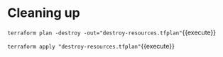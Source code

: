 # Cleaning up

`terraform plan -destroy -out="destroy-resources.tfplan"`{{execute}}

`terraform apply "destroy-resources.tfplan"`{{execute}}
